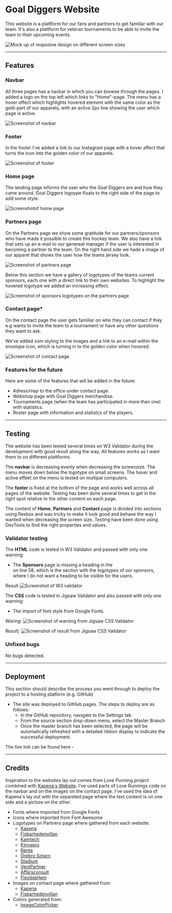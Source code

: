 # Goal Diggers Website

This website is a plattform for our fans and partners to get familiar with our team. It's also a plattform for veteran tournaments to be able to invite the team to their upcoming events.

![Mock up of resposive design on different screen sizes](assets/images/mock-up_generator_pp1.jpg)

---

## Features

### **Navbar**

All three pages has a navbar in which you can browse through the pages. I added a logo on the top left which links to "Home"-page. The menu has a hover effect which highlights hovered element with the same color as the gold-part of our apparels, with an active 2px line showing the user which page is active.

![Screenshot of navbar](assets/images/navbar.jpg)

### **Footer**

In the footer I've added a link to our Instagram page with a hover affect that turns the icon into the golden color of our apparels.

![Screenshot of footer](assets/images/footer.jpg)

### **Home page**

The landing page informs the user who the Goal Diggers are and how they came around. Goal Diggers logoype floats to the right side of the page to add some style.

![Screenshotof home page](assets/images/home.jpg)

### **Partners page**

On the Partners page we show some gratitude for our partners/sponsors who have made it possible to create this hockey team.
We also have a link that sets up an e-mail to our genereal manager if the user is interested in becoming a partner to the team.
On the right hand side we hade a image of our apparel that shows the user how the teams jersey look.

![Screenshot of partners page](assets/images/partners.jpg)

Below this section we have a gallery of logotypes of the teams current sponsors, each one with a direct link to their own websites. To highlight the hovered logotype we added an increasing effect.

![Screenshot of sponsors logotypes on the partners page](assets/images/sponsors.jpg)

### **Contact page\***

On the contact page the user gets familiar on who they can contact if they e.g wants to invite the team to a tournament or have any other questions they want to ask.

We've added som styling to the images and a link to an e-mail within the envelope icon, which is turning in to the golden color when hovered.

![Screenshot of contact page](assets/images/contact.jpg)

### **Features for the future**

Here are some of the features that will be added in the future:

- Adress/map to the office under contact page.
- Webshop page with Goal Diggers merchandise.
- Tournaments page (when the team has participated in more than one) with statistics.
- Roster page with information and statistcs of the players.

---

## Testing

The website has been tested several times on W3 Validator during the development
with good result along the way.
All features works as I want them to on different plattforms.

The **navbar** is decreasing evenly when decreasing the screensize. The menu moves
down below the logotype on small screens.
The hover and active effekt on the menu is tested on multipal computers.

The **footer** is fixed at the bottom of the page and works well across all pages
of the website. Testing has been done several times to get in the right spot relative
to the other content on each page.

The content of **Home**, **Partners** and **Contact** page is divided into sections
using flexbox and was tricky to make it look good and behave the way I wanted when decreasing
the screen size. Testing have been done using DevTools to find the right properties
and values.

### **Validator testing**

The **HTML** code is tested in W3 Validator and passed with only one warning:

- The **Sponsors** page is missing a heading in the <section> on line 58, which
  is the section with the logotypes of our sponsors, where I do not want a heading
  to be visible for the users.

Result
![Screenshot of W3 validator](assets/images/w3_html-validator_result.jpg)

The **CSS** code is tested in Jigsaw Validator and also passed with only one warning:

- The import of font style from Google Fonts.

_Waring:_
![Screenshot of warning from Jigsaw CSS Validator](assets/images/jigsaw_css-validator_warning.jpg)

_Result;_
![Screenshot of result from Jigsaw CSS Validator](assets/images/jigsaw_css-validator_result.jpg)

### **Unfixed bugs**

No bugs detected.

---

## **Deployment**

This section should describe the process you went through to deploy the project to a hosting platform (e.g. GitHub)

- The site was deployed to GitHub pages. The steps to deploy are as follows:
  - In the GitHub repository, navigate to the Settings tab
  - From the source section drop-down menu, select the Master Branch
  - Once the master branch has been selected, the page will be automatically refreshed with a detailed ribbon display to indicate the successful deployment.

The live link can be found here -

---

## **Credits**

Inspiration to the websites lay out comes from Love Punning project combined with [Kapena's Website](www.kapena.se).
I've used parts of Love Runnings code on the navbar and on the images on the contact page.
I've used the idea of Kapena's lay out with the separeted page where the text content
is on one side and a picture on the other.

- Fonts where imported from Google Fonts
- Icons where imported from Font Awesome
- Logotypes on Partners page where gathered from each website:
  - [Kapena](https://www.kapena.se)
  - [Fiskarhedenvillan](https://www.fiskarhedenvillan.se)
  - [Kamtech](https://www.kamtech.se)
  - [Kinnaprs](https://www.kinnars.se)
  - [Renta](https://www.resta.se)
  - [Örebro Sotarn](https://www.orebrosotarn.se)
  - [Stadium](https://www.stadium.se)
  - [VentPartner](https://www.ventpartner.se)
  - [Affärsconsult](https://www.affarsconsult.se)
  - [FlexiblaHem](https://www.flexiblahem.se)
- Images on contact page where gathered from:
  - [Kapena](https://www.kapena.se/kontakt)
  - [Fiskarhedenvillan](https://www.fiskarhedenvillan.se/kontor/orebro/)
- Colors generated from:
  - [ImageColorPicker](https://imagecolorpicker.com/)
